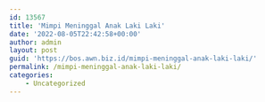 ```yaml
---
id: 13567
title: 'Mimpi Meninggal Anak Laki Laki'
date: '2022-08-05T22:42:58+00:00'
author: admin
layout: post
guid: 'https://bos.awn.biz.id/mimpi-meninggal-anak-laki-laki/'
permalink: /mimpi-meninggal-anak-laki-laki/
categories:
    - Uncategorized
---
```


